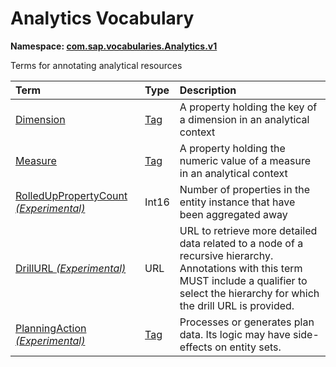 # Analytics Vocabulary
**Namespace: [com.sap.vocabularies.Analytics.v1](Analytics.xml)**

Terms for annotating analytical resources

Term|Type|Description
:---|:---|:----------
[Dimension](Analytics.xml#L28)|[Tag](https://github.com/oasis-tcs/odata-vocabularies/blob/master/vocabularies/Org.OData.Core.V1.md#Tag)|<a name="Dimension"></a>A property holding the key of a dimension in an analytical context
[Measure](Analytics.xml#L32)|[Tag](https://github.com/oasis-tcs/odata-vocabularies/blob/master/vocabularies/Org.OData.Core.V1.md#Tag)|<a name="Measure"></a>A property holding the numeric value of a measure in an analytical context
[RolledUpPropertyCount *(Experimental)*](Analytics.xml#L36)|Int16|<a name="RolledUpPropertyCount"></a>Number of properties in the entity instance that have been aggregated away
[DrillURL *(Experimental)*](Analytics.xml#L41)|URL|<a name="DrillURL"></a>URL to retrieve more detailed data related to a node of a recursive hierarchy. Annotations with this term MUST include a qualifier to select the hierarchy for which the drill URL is provided.
[PlanningAction *(Experimental)*](Analytics.xml#L52)|[Tag](https://github.com/oasis-tcs/odata-vocabularies/blob/master/vocabularies/Org.OData.Core.V1.md#Tag)|<a name="PlanningAction"></a>Processes or generates plan data. Its logic may have side-effects on entity sets.
